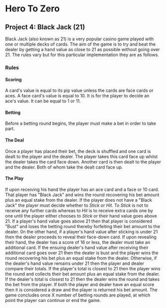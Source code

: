 # Hero To Zero

## Project 4: Black Jack (21)

Black Jack (also known as 21) is a very popular casino game played with one or multiple decks of cards.
The aim of the game is to try and beat the dealer by getting a hand value as close to 21 as possible without going over 21.
The rules vary but for this particular implementation they are as follows.

### Rules

#### Scoring
A card's value is equal to its pip value unless the cards are face cards or aces.
A face card's value is equal to 10.
It is for the player to decide an ace's value.  It can be equal to 1 or 11.

#### Betting
Before a betting round begins, the player must make a bet in order to take part.

#### The Deal
Once a player has placed their bet, the deck is shuffled and one card is dealt to the player and the dealer.
The player takes this card face up whilst the dealer takes the card face down.
Another card is then dealt to the player and the dealer.
Both of whom take the dealt card face up.

#### The Play 
If upon receiving his hand the player has an ace card and a face or 10 card.  
That player has "Black Jack" and wins the round recovering his bet amount plus an equal stake from the dealer.
If the player does not have a "Black Jack" the player must decide whether to _Stick_ or _Hit_.
To _Stick_ is not to receive any further cards whereas to _Hit_ is to receive extra cards one by one until the player either chooses to _Stick_ or their hand value goes above 21.
If a player's hand value goes above 21 then that player is considered "Bust" and loses the betting round thereby forfeiting their bet amount to the dealer.
0n the other hand, if a player's hand value after sticking is under 21 then the dealer proceeds to reveal their face-down card.
If upon revealing their hand, the dealer has a score of 16 or less, the dealer must take an additional card. 
If the ensuing dealer's hand value after receiving their additional card goes over 21 then the dealer is bust and the player wins the round recovering his bet plus an equal stake from the dealer.
Otherwise, if the dealer's hand value remains under 21 then the player and dealer compare their totals.
If the player's total is closest to 21 then the player wins the round and collects their bet amount plus an equal stake from the dealer. 
If the dealer's total is closest to 21 then the dealer wins the round and takes the bet from the player.
If both the player and dealer have an equal score then it is considered a draw and the player is returned his bet amount.
The game concludes once X number of betting rounds are played, at which point the player can continue or end the game.
